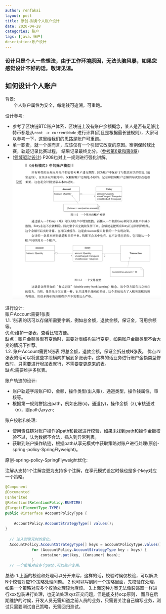 ```yaml
---
author: renfakai
layout: post
title: 原创-财务个人账户设计
date: 2020-04-28
categories: 账户
tags: [java，账户]
description:账户设计 
---
```


### 设计只是个人一些想法，由于工作环境原因，无法头脑风暴，如果您感觉设计不好的话，敬请见谅。

## 如何设计个人账户

背景:  
&nbsp;&nbsp;&nbsp;&nbsp;&nbsp;&nbsp; 个人账户属性为安全，每笔钱可追溯，可重跑。


设计参考:
* 参考了区块链BTC账户体系，区块链上没有账户余额概念，某人是否有足够比特币都是从`root -> currentNode` 
进行计算(而且是根据最长链规则)，大家可以参考一下，这里给我们的思路是账户可重跑。  
* 单一职责，就一个类而言，应该仅有一个引起它改变的原因。案例保龄球比赛，轨迹记录比赛过程，
结果记录最终比分。([参考第6章和第8章](https://book.douban.com/subject/1140457/))  
* ([领域驱动设计](https://book.douban.com/subject/26819666/)) P208也对上一规则进行强化讲解。  
![avatar](/img/20200429/account.png) 


进行设计:  
账户Account需要1张表  
1.1. 1张表的话可以存储所需要字断，例如总金额，退款金额，保证金，可用余额等。  
优点:维护一张表，查看比较方便。  
缺点：账户金额类型有变动时，需要对表结构进行变更，如果账户金额类型不会大变的情况下推荐。  
1.2. 账户Account需要N张表
将总金额，退款金额，保证金拆分成N张表。 
优点:N张表的话可以将这些字段横向扩展到多张表中，这样的话业务进行账户金额类型修改时，只需要进行增加表就行，不需要变更原来的表。  
缺点:需要维护多张表。  

账户轨迹的设计:
* 账户轨迹字段账户ID，金额，操作类型(出入账)，通道类型，操作钱属性，审核等。
* 根据第一规则拼接出path，例如出账(x)，通道(y)，操作金额（z),审核通过（n)，则path为xyzn;

账户校验和处理:
* 使用责任链对账户操作的path和数据进行校验，如果未找到path和操作金额校验不过，认为数据不合法，插入到异常列表。
* 获取到账户操作轨迹，根据path从享元模式中获取策略对账户进行处理(原创-spring-policy-SpringFlyweight)。

原创-spring-policy-SpringFlyweight优化:

注解从支持1个注解变更为支持多个注解，在享元模式设定时候也是多个key对应一个策略。

```java
@Component
@Documented
@Inherited
@Retention(RetentionPolicy.RUNTIME)
@Target(ElementType.TYPE)
public @interface AccountPolicyType {

    AccountPolicy.AccountStrategyType[] values();
}

  // 注入到享元时的变化。
  AccountPolicy.AccountStrategyType[] keys = accountPolicyType.values();
            for (AccountPolicy.AccountStrategyType key : keys) {
                container.put(key, (Consumer) bean);
            }
  // 一个策略对应多个path,可以账户复用。

```

总结:
1.上面的校验和处理可以分开来写，这样的话，校验时候仅校验，可以解决N个校验对应1个策略处理问题。
2.也可以写到同一个策略里面，先校验在处理，如果一个策略对应多个校验处理较为麻烦。
3.上面这种方案无法像装饰器一样进行xxx包装进行处理，也无法处理xyz正交问题，但是能支持ocp原则，
而且在后期维护的时候，开发人员无需知道之前人员的业务，只需要关注自己编写业务，测试只需要测试自己策略，无需回归测试。


   


















